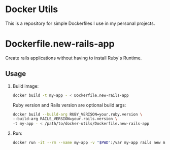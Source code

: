 # Docker Utils
This is a repository for simple Dockerfiles I use in my personal projects.

# Dockerfile.new-rails-app
Create rails applications without having to install Ruby's Runtime.
## Usage
1. Build image:
    ```bash
    docker build -t my-app - < Dockerfile.new-rails-app
    ```
    Ruby version and Rails version are optional build args:
    ```bash
    docker build --build-arg RUBY_VERISON=your.ruby.version \
    --build-arg RAILS_VERSION=your.rails.version \ 
    -t my-app - < /path/to/docker-utils/Dockerfile.new-rails-app
    ```
2. Run:
    ```bash
    docker run -it --rm --name my-app -v "$PWD":/var my-app rails new my-app --database=postgresql
    ```